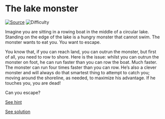 # The lake monster

[![Source](https://img.shields.io/badge/Source-%E2%9C%93-green.svg)](http://datagenetics.com/blog/october12013/index.html)
![Difficulty](https://img.shields.io/badge/Difficulty-medium-yellow.svg)

Imagine you are sitting in a rowing boat in the middle of a circular lake.
Standing on the edge of the lake is a hungry monster that cannot swim. The
monster wants to eat you. You want to escape.

You know that, if you can reach land, you can outrun the monster, but first
of all, you need to row to shore. Here is the issue: whilst you can outrun
the monster on foot, he can run faster than you can row the boat. Much faster.
The monster can run four times faster than you can row. He’s also a clever
monster and will always do that smartest thing to attempt to catch you; moving
around the shoreline, as needed, to maximize his advantage. If he touches you,
you are dead!

Can you escape?

[See hint](hint.md)

[See solution](solution.md)
